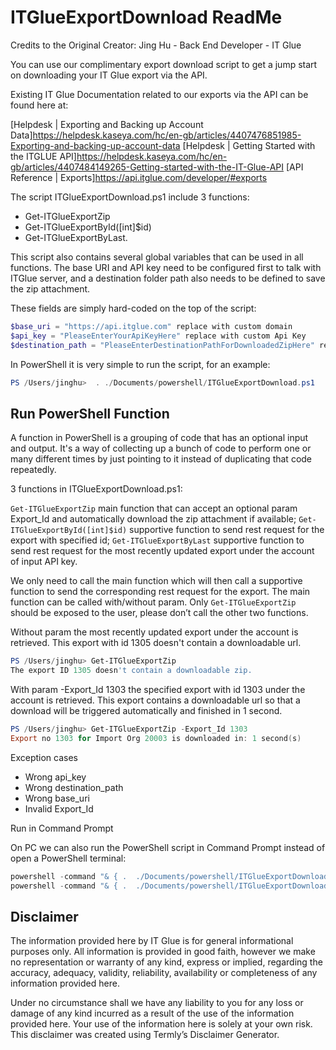 # ITGlueExportDownload ReadMe

Credits to the Original Creator: Jing Hu - Back End Developer - IT Glue

You can use our complimentary export download script to get a jump start on downloading your IT Glue export via the API.

Existing IT Glue Documentation related to our exports via the API can be found here at:

[Helpdesk | Exporting and Backing up Account Data]<https://helpdesk.kaseya.com/hc/en-gb/articles/4407476851985-Exporting-and-backing-up-account-data>
[Helpdesk | Getting Started with the ITGLUE API]<https://helpdesk.kaseya.com/hc/en-gb/articles/4407484149265-Getting-started-with-the-IT-Glue-API>
[API Reference | Exports]<https://api.itglue.com/developer/#exports>

The script ITGlueExportDownload.ps1 include 3 functions:

* Get-ITGlueExportZip
* Get-ITGlueExportById([int]$id)
* Get-ITGlueExportByLast.

This script also contains several global variables that can be used in all functions.
The base URI and API key need to be configured first to talk with ITGlue server, and a destination folder path also needs to be defined to save the zip attachment.

These fields are simply hard-coded on the top of the script:

```powershell
$base_uri = "https://api.itglue.com" replace with custom domain
$api_key = "PleaseEnterYourApiKeyHere" replace with custom Api Key
$destination_path = "PleaseEnterDestinationPathForDownloadedZipHere" replace with custom destination folder path
```

In PowerShell it is very simple to run the script, for an example:

```powershell
PS /Users/jinghu>  . ./Documents/powershell/ITGlueExportDownload.ps1
```

## Run PowerShell Function

A function in PowerShell is a grouping of code that has an optional input and output. It's a way of collecting up a bunch of code to perform one or many different times by just pointing to it instead of duplicating that code repeatedly.

3 functions in ITGlueExportDownload.ps1:

`Get-ITGlueExportZip` main function that can accept an optional param Export_Id and automatically download the zip attachment if available;
`Get-ITGlueExportById([int]$id)` supportive function to send rest request for the export with specified id;
`Get-ITGlueExportByLast` supportive function to send rest request for the most recently updated export under the account of input API key.

We only need to call the main function which will then call a supportive function to send the corresponding rest request for the export. The main function can be called with/without param. Only `Get-ITGlueExportZip` should be exposed to the user, please don’t call the other two functions.

Without param the most recently updated export under the account is retrieved. This export with id 1305 doesn't contain a downloadable url.

```powershell
PS /Users/jinghu> Get-ITGlueExportZip
The export ID 1305 doesn't contain a downloadable zip.
```

With param -Export_Id 1303 the specified export with id 1303 under the account is retrieved. This export contains a downloadable url so that a download will be triggered automatically and finished in 1 second.

```powershell
PS /Users/jinghu> Get-ITGlueExportZip -Export_Id 1303
Export no 1303 for Import Org 20003 is downloaded in: 1 second(s)
```

Exception cases

* Wrong api_key
* Wrong destination_path
* Wrong base_uri
* Invalid Export_Id

Run in Command Prompt

On PC we can also run the PowerShell script in Command Prompt instead of open a PowerShell terminal:

```powershell
powershell -command "& { .  ./Documents/powershell/ITGlueExportDownload.ps1; Get-ITGlueExportZip }"
powershell -command "& { .  ./Documents/powershell/ITGlueExportDownload.ps1; Get-ITGlueExportZip -Export_Id 1303 }"
```

## Disclaimer

The information provided here by IT Glue is for general informational purposes only. All information is provided in good faith, however we make no representation or warranty of any kind, express or implied, regarding the accuracy, adequacy, validity, reliability, availability or completeness of any information provided here.

Under no circumstance shall we have any liability to you for any loss or damage of any kind incurred as a result of the use of the information provided here. Your use of the information here is solely at your own risk. This disclaimer was created using Termly’s Disclaimer Generator.
